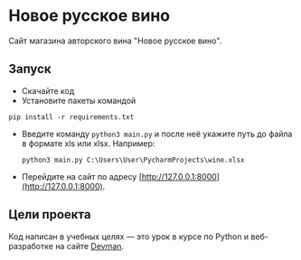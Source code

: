 # Новое русское вино

Сайт магазина авторского вина "Новое русское вино".

## Запуск

- Скачайте код
- Установите пакеты командой

```pip install -r requirements.txt```

- Введите команду ```python3 main.py``` и после неё укажите путь до файла в формате xls или xlsx. Например:


    ```python3 main.py C:\Users\User\PycharmProjects\wine.xlsx```

- Перейдите на сайт по адресу [http://127.0.0.1:8000](http://127.0.0.1:8000).

## Цели проекта

Код написан в учебных целях — это урок в курсе по Python и веб-разработке на сайте [Devman](https://dvmn.org).
